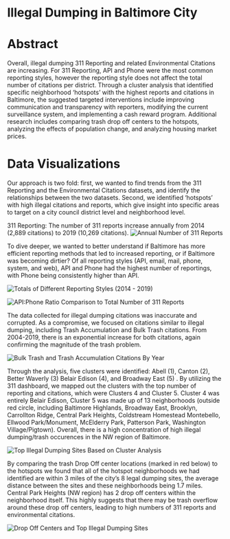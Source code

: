 # Illegal Dumping in Baltimore City

# Abstract
Overall, illegal dumping 311 Reporting and related Environmental Citations are increasing. For 311 Reporting, API and Phone were the most common reporting styles, however the reporting style does not affect the total number of citations per district. Through a cluster analysis that identified specific neighborhood ‘hotspots’ with the highest reports and citations in Baltimore, the suggested targeted interventions include improving communication and transparency with reporters, modifying the current surveillance system, and implementing a cash reward program. Additional research includes comparing trash drop off centers to the hotspots, analyzing the effects of population change, and analyzing housing market prices.

# Data Visualizations
Our approach is two fold: first, we wanted to find trends from the 311 Reporting and the Environmental Citations datasets, and identify the relationships between the two datasets. Second, we identified ‘hotspots’ with high illegal citations and reports, which give insight into specific areas to target on a city council district level and neighborhood level. 

311 Reporting: The number of 311 reports increase annually from 2014 (2,889 citations) to 2019 (10,269 citations). 
![Annual Number of 311 Reports](https://i.imgur.com/NGtEi4e.png)

To dive deeper, we wanted to better understand if Baltimore has more efficient reporting methods that led to increased reporting, or if Baltimore was becoming dirtier? Of all reporting styles (API, email, mail, phone, system, and web), API and Phone had the highest number of reportings, with Phone being consistently higher than API.

![Totals of Different Reporting Styles (2014 - 2019)](https://i.imgur.com/EyUy5K0.png)

![API:Phone Ratio Comparison to Total Number of 311 Reports](https://i.imgur.com/4sWj3DE.png)


The data collected for illegal dumping citations was inaccurate and corrupted. As a compromise, we focused on citations similar to illegal dumping, including Trash Accumulation and Bulk Trash citations. From 2004-2019, there is an exponential increase for both citations, again confirming the magnitude of the trash problem. 

![Bulk Trash and Trash Accumulation Citations By Year](https://i.imgur.com/tXSY9Lq.png)

Through the analysis, five clusters were identified: Abell (1), Canton (2), Better Waverly (3)  Belair Edison (4), and Broadway East (5) . By utilizing the 311 dashboard, we mapped out the clusters with the top number of reporting and citations, which were Clusters 4  and Cluster 5. Cluster 4 was entirely Belair Edison, Cluster 5 was made up of 13 neighborhoods (outside red circle, including Baltimore Highlands, Broadway East, Brooklyn, Carrollton Ridge, Central Park Heights, Coldstream Homestead Montebello, Ellwood Park/Monument, McElderry Park, Patterson Park, Washington Village/Pigtown). Overall, there is a high concentration of high illegal dumping/trash occurences in the NW region of Baltimore.

![Top Illegal Dumping Sites Based on Cluster Analysis](https://i.imgur.com/t6MsuRx.png)

By comparing the trash Drop Off center locations (marked in red below) to the hotspots we found that all of the hotspot neighborhoods we had identified are within 3 miles of the city’s 8 legal dumping sites, the average distance between the sites and these neighborhoods being 1.7 miles. Central Park Heights (NW region) has 2 drop off centers within the neighborhood itself. This highly suggests that there may be trash overflow around these drop off centers, leading to high numbers of 311 reports and environmental citations. 

![Drop Off Centers and Top Illegal Dumping Sites](https://i.imgur.com/3ha6qCn.png)




